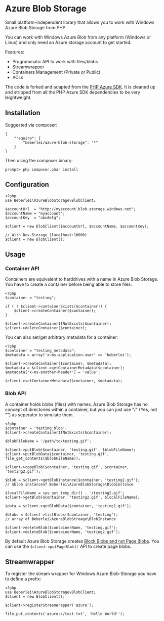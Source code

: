 # Azure Blob Storage

Small platform-independent library that allows you to work with Windows Azure Blob Storage from PHP.

You can work with Windows Azure Blob from any platform (Windows or Linux) and only need an Azure storage account to get started.

Features:

* Programmatic API to work with files/blobs
* Streamwrapper
* Containers Management (Private or Public)
* ACLs

The code is forked and adapted from the [PHP Azure SDK](http://phpazure.codeplex.com/).
It is cleaned up and stripped from all the PHP Azure SDK dependencies to be very leightweight.

## Installation

Suggested via composer:

    {
        "require": {
            "beberlei/azure-blob-storage": "*"
        }
    }

Then using the composer binary:

    prompt> php composer.phar install

## Configuration

    <?php
    use Beberlei\AzureBlobStorage\BlobClient;

    $accountUrl  = "http://myaccount.blob.storage.windows.net";
    $accountName = "myaccount";
    $accountKey  = "abcdefg";

    $client = new BlobClient($accountUrl, $accountName, $accountKey);

    // With Dev-Storage (localhost:10000)
    $client = new BlobClient();

## Usage

### Container API

Containers are equivalent to harddrives with a name in Azure Blob Storage. You have to create
a container before being able to store files:

    <?php
    $container = "testing";

    if ( ! $client->containerExists($container)) {
        $client->createContainer($container);
    }

    $client->createContainerIfNotExists($container);
    $client->deleteContainer($container);

You can also set/get arbitrary metadata for a container:

    <?php
    $container = "testing_metadata";
    $metadata = array('x-ms-application-user' => 'beberlei');

    $client->createContainer($container, $metadata);
    $metadata = $client->getContainerMetadata($container);
    $metadata['x-ms-another-header'] = 'value';

    $client->setContainerMetadata($container, $metadata);

### Blob API

A container holds blobs (files) with names. Azure Blob Storage has no concept of directories within
a container, but you can just use "/" (Yes, not "\") as seperator to simulate them.

    <?php
    $container = 'testing_blob';
    $client->createContainerIfNotExists($container);

    $blobFileName = '/path/to/testing.gif';

    $client->putBlob($container, 'testing.gif', $blobFileName);
    $client->putBlobData($container, 'testing.gif', file_get_contents($blobFileName));

    $client->copyBlob($container, 'testing.gif', $container, 'testing2.gif');

    $blob = $client->getBlobInstance($container, 'testing2.gif');
    // $blob instanceof Beberlei\AzureBlobStorage\BlobInstance

    $localFileName = sys_get_temp_dir() . '/testing2.gif';
    $client->getBlob($container, 'testing2.gif', $localFileName);

    $data = $client->getBlobData($container, 'testing2.gif');

    $blobs = $client->listBlobs($container, 'testing');
    // array of Beberlei\AzureBlobStroage\BlobInstance

    $client->deleteBlob($containerName, 'testing.gif');
    $client->deleteBlob($containerName, 'testing2.gif');

By default Azure Blob Storage creates [Block Blobs and not Page Blobs](http://msdn.microsoft.com/en-us/library/windowsazure/ee691964.aspx).
You can use the `$client->putPageBlob()` API to create page blobs.

## Streamwrapper

To register the stream wrapper for Windows Azure Blob-Storage you have to define a prefix:

    <?php
    use Beberlei\AzureBlobStorage\BlobClient;
    $client = new BlobClient();

    $client->registerStreamWrapper('azure');

    file_put_contents('azure://test.txt', 'Hello World!');


